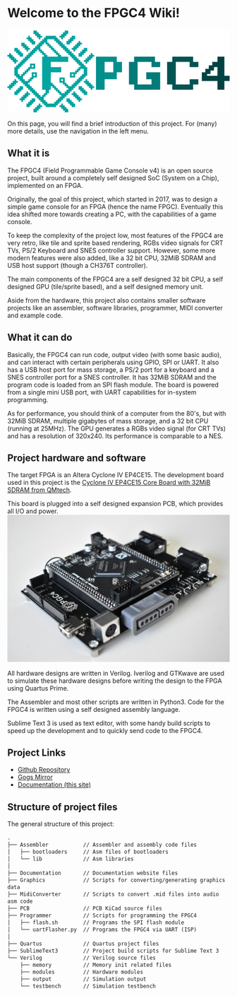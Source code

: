 # Welcome to the FPGC4 Wiki!

[![FPGC4 Logo](images/logo_big_alpha.png)](https://www.github.com/b4rt-dev/FPGC4)

On this page, you will find a brief introduction of this project. For (many) more details, use the navigation in the left menu.

## What it is
The FPGC4 (Field Programmable Game Console v4) is an open source project, built around a completely self designed SoC (System on a Chip), implemented on an FPGA.

Originally, the goal of this project, which started in 2017, was to design a simple game console for an FPGA (hence the name FPGC). Eventually this idea shifted more towards creating a PC, with the capabilities of a game console. 

To keep the complexity of the project low, most features of the FPGC4 are very retro, like tile and sprite based rendering, RGBs video signals for CRT TVs, PS/2 Keyboard and SNES controller support. However, some more modern features were also added, like a 32 bit CPU, 32MiB SDRAM and USB host support (though a CH376T controller).

The main components of the FPGC4 are a self designed 32 bit CPU, a self designed GPU (tile/sprite based), and a self designed memory unit.

Aside from the hardware, this project also contains smaller software projects like an assembler, software libraries, programmer, MIDI converter and example code.

## What it can do
Basically, the FPGC4 can run code, output video (with some basic audio), and can interact with certain peripherals using GPIO, SPI or UART. It also has a USB host port for mass storage, a PS/2 port for a keyboard and a SNES controller port for a SNES controller. It has 32MiB SDRAM and the program code is loaded from an SPI flash module. The board is powered from a single mini USB port, with UART capabilities for in-system programming.

As for performance, you should think of a computer from the 80's, but with 32MiB SDRAM, multiple gigabytes of mass storage, and a 32 bit CPU (running at 25MHz). The GPU generates a RGBs video signal (for CRT TVs) and has a resolution of 320x240. Its performance is comparable to a NES.

## Project hardware and software
The target FPGA is an Altera Cyclone IV EP4CE15. The development board used in this project is the [Cyclone IV EP4CE15 Core Board with 32MiB SDRAM from QMtech](https://www.aliexpress.com/i/32949281189.html).

This board is plugged into a self designed expansion PCB, which provides all I/O and power.
![photo](images/front.jpg)

All hardware designs are written in Verilog. Iverilog and GTKwave are used to simulate these hardware designs before writing the design to the FPGA using Quartus Prime.

The Assembler and most other scripts are written in Python3. Code for the FPGC4 is written using a self designed assembly language.

Sublime Text 3 is used as text editor, with some handy build scripts to speed up the development and to quickly send code to the FPGC4.

## Project Links
- [Github Repository](https://www.github.com/b4rt-dev/FPGC4)
- [Gogs Mirror](https://www.b4rt.nl/git/bart/FPGC4-mirror)
- [Documentation (this site)](https://www.b4rt.nl/fpgc4)

## Structure of project files
The general structure of this project:
``` text
.
├── Assembler 			// Assembler and assembly code files
│   ├── bootloaders 	// Asm files of bootloaders
│   └── lib 			// Asm libraries
│
├── Documentation 		// Documentation website files
├── Graphics 			// Scripts for converting/generating graphics data
├── MidiConverter 		// Scripts to convert .mid files into audio asm code
├── PCB 				// PCB KiCad source files
├── Programmer 			// Scripts for programming the FPGC4
│   ├── flash.sh 		// Programs the SPI flash module
│   └── uartFlasher.py  // Programs the FPGC4 via UART (ISP)
│
├── Quartus 			// Quartus project files
├── SublimeText3 		// Project build scripts for Sublime Text 3
└── Verilog 			// Verilog source files
    ├── memory 			// Memory init related files
    ├── modules 		// Hardware modules
    ├── output 			// Simulation output
    └── testbench 		// Simulation testbench
```
